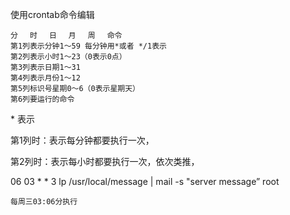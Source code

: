使用crontab命令编辑

    分　 时　 日　 月　 周　 命令
    第1列表示分钟1～59 每分钟用*或者 */1表示
    第2列表示小时1～23（0表示0点）
    第3列表示日期1～31
    第4列表示月份1～12
    第5列标识号星期0～6（0表示星期天）
    第6列要运行的命令

\* 表示 

第1列时：表示每分钟都要执行一次，

第2列时：表示每小时都要执行一次，依次类推，

06 03 \* \* 3 lp /usr/local/message | mail -s "server message” root

    每周三03:06分执行